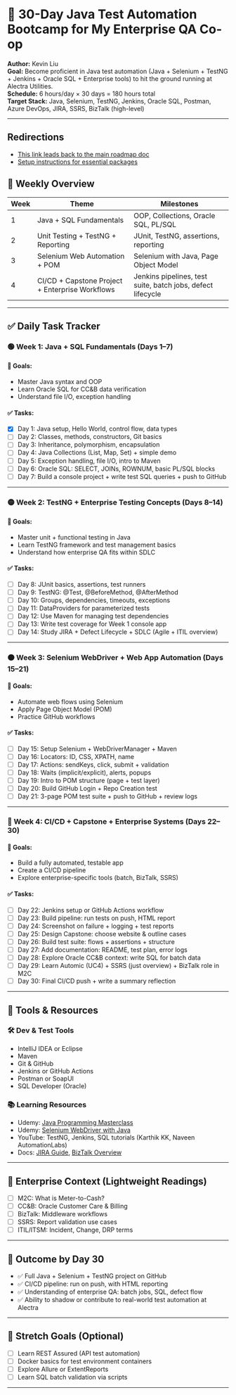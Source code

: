 # 🧪 30-Day Java Test Automation Bootcamp for My Enterprise QA Co-op
**Author:** Kevin Liu  
**Goal:** Become proficient in Java test automation (Java + Selenium + TestNG + Jenkins + Oracle SQL + Enterprise tools) to hit the ground running at Alectra Utilities.  
**Schedule:** 6 hours/day × 30 days = 180 hours total  
**Target Stack:** Java, Selenium, TestNG, Jenkins, Oracle SQL, Postman, Azure DevOps, JIRA, SSRS, BizTalk (high-level)

---

## Redirections
- [This link leads back to the main roadmap doc](../roadmap.md)
- [Setup instructions for essential packages](./setup.md)

## 📌 Weekly Overview

| Week | Theme | Milestones |
|------|-------|------------|
| 1 | Java + SQL Fundamentals | OOP, Collections, Oracle SQL, PL/SQL |
| 2 | Unit Testing + TestNG + Reporting | JUnit, TestNG, assertions, reporting |
| 3 | Selenium Web Automation + POM | Selenium with Java, Page Object Model |
| 4 | CI/CD + Capstone Project + Enterprise Workflows | Jenkins pipelines, test suite, batch jobs, defect lifecycle |

---

## ✅ Daily Task Tracker

### 🟢 Week 1: Java + SQL Fundamentals (Days 1–7)

#### 📘 Goals:
- Master Java syntax and OOP
- Learn Oracle SQL for CC&B data verification
- Understand file I/O, exception handling

#### ✅ Tasks:
- [x] Day 1: Java setup, Hello World, control flow, data types  
- [ ] Day 2: Classes, methods, constructors, Git basics  
- [ ] Day 3: Inheritance, polymorphism, encapsulation  
- [ ] Day 4: Java Collections (List, Map, Set) + simple demo  
- [ ] Day 5: Exception handling, file I/O, intro to Maven  
- [ ] Day 6: Oracle SQL: SELECT, JOINs, ROWNUM, basic PL/SQL blocks  
- [ ] Day 7: Build a console project + write test SQL queries + push to GitHub

---

### 🟡 Week 2: TestNG + Enterprise Testing Concepts (Days 8–14)

#### 📘 Goals:
- Master unit + functional testing in Java
- Learn TestNG framework and test management basics
- Understand how enterprise QA fits within SDLC

#### ✅ Tasks:
- [ ] Day 8: JUnit basics, assertions, test runners  
- [ ] Day 9: TestNG: @Test, @BeforeMethod, @AfterMethod  
- [ ] Day 10: Groups, dependencies, timeouts, exceptions  
- [ ] Day 11: DataProviders for parameterized tests  
- [ ] Day 12: Use Maven for managing test dependencies  
- [ ] Day 13: Write test coverage for Week 1 console app  
- [ ] Day 14: Study JIRA + Defect Lifecycle + SDLC (Agile + ITIL overview)

---

### 🟠 Week 3: Selenium WebDriver + Web App Automation (Days 15–21)

#### 📘 Goals:
- Automate web flows using Selenium
- Apply Page Object Model (POM)
- Practice GitHub workflows

#### ✅ Tasks:
- [ ] Day 15: Setup Selenium + WebDriverManager + Maven  
- [ ] Day 16: Locators: ID, CSS, XPATH, name  
- [ ] Day 17: Actions: sendKeys, click, submit + validation  
- [ ] Day 18: Waits (implicit/explicit), alerts, popups  
- [ ] Day 19: Intro to POM structure (page + test layer)  
- [ ] Day 20: Build GitHub Login + Repo Creation test  
- [ ] Day 21: 3-page POM test suite + push to GitHub + review logs

---

### 🔵 Week 4: CI/CD + Capstone + Enterprise Systems (Days 22–30)

#### 📘 Goals:
- Build a fully automated, testable app
- Create a CI/CD pipeline
- Explore enterprise-specific tools (batch, BizTalk, SSRS)

#### ✅ Tasks:
- [ ] Day 22: Jenkins setup or GitHub Actions workflow  
- [ ] Day 23: Build pipeline: run tests on push, HTML report  
- [ ] Day 24: Screenshot on failure + logging + test reports  
- [ ] Day 25: Design Capstone: choose website & outline cases  
- [ ] Day 26: Build test suite: flows + assertions + structure  
- [ ] Day 27: Add documentation: README, test plan, error logs  
- [ ] Day 28: Explore Oracle CC&B context: write SQL for batch data  
- [ ] Day 29: Learn Automic (UC4) + SSRS (just overview) + BizTalk role in M2C  
- [ ] Day 30: Final CI/CD push + write a summary reflection

---

## 🧰 Tools & Resources

### 🛠 Dev & Test Tools
- IntelliJ IDEA or Eclipse  
- Maven  
- Git & GitHub  
- Jenkins or GitHub Actions  
- Postman or SoapUI  
- SQL Developer (Oracle)

### 📚 Learning Resources
- Udemy: [Java Programming Masterclass](https://www.udemy.com/course/java-the-complete-java-developer-course/)
- Udemy: [Selenium WebDriver with Java](https://www.udemy.com/course/selenium-real-time-examplesinterview-questions/)
- YouTube: TestNG, Jenkins, SQL tutorials (Karthik KK, Naveen AutomationLabs)
- Docs: [JIRA Guide](https://www.atlassian.com/software/jira/guides), [BizTalk Overview](https://learn.microsoft.com/en-us/biztalk/)

---

## 🧠 Enterprise Context (Lightweight Readings)
- [ ] M2C: What is Meter-to-Cash?  
- [ ] CC&B: Oracle Customer Care & Billing  
- [ ] BizTalk: Middleware workflows  
- [ ] SSRS: Report validation use cases  
- [ ] ITIL/ITSM: Incident, Change, DRP terms

---

## 🏁 Outcome by Day 30

- ✅ Full Java + Selenium + TestNG project on GitHub  
- ✅ CI/CD pipeline: run on push, with HTML reporting  
- ✅ Understanding of enterprise QA: batch jobs, SQL, defect flow  
- ✅ Ability to shadow or contribute to real-world test automation at Alectra

---

## 🧠 Stretch Goals (Optional)
- [ ] Learn REST Assured (API test automation)  
- [ ] Docker basics for test environment containers  
- [ ] Explore Allure or ExtentReports  
- [ ] Learn SQL batch validation via scripts

---
